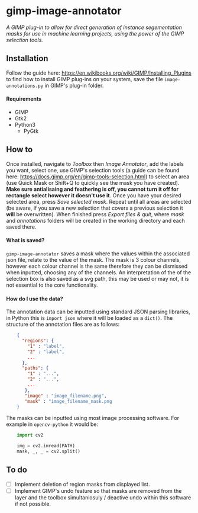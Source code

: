 # gimp-image-annotator
*A GIMP plug-in to allow for direct generation of instance segementation masks for use in machine learning projects, using the power of the GIMP selection tools.*

<h2>Installation</h2>

Follow the guide here: https://en.wikibooks.org/wiki/GIMP/Installing_Plugins to find how to install GIMP plug-ins on your system, save the file `image-annotations.py` in GIMP's plug-in folder.

<h4>Requirements</h4>

* GIMP
* Gtk2
* Python3
   * PyGtk

<h2>How to</h2>

Once installed, navigate to *Toolbox* then *Image Annotator*, add the labels you want, select one, use GIMP's selection tools (a guide can be found here: https://docs.gimp.org/en/gimp-tools-selection.html) to select an area (use Quick Mask or Shift+Q to quickly see the mask you have created). **Make sure antialisaing and feathering is off, you cannot turn it off for rectangle select however it doesn't use it**. Once you have your desired selected area, press *Save selected mask*. Repeat until all areas are selected (be aware, if you save a new selection that covers a previous selection it **will** be overwritten). When finished press *Export files & quit*, where *mask* and *annotations* folders will be created in the working directory and each saved there.

<h4>What is saved?</h4>

`gimp-image-annotator` saves a mask where the values within the associated json file, relate to the value of the mask. The mask is 3 colour channels, however each colour channel is the same therefore they can be dismissed when inputted, choosing any of the channels. An interpretation of the of the selection box is also saved as a svg path, this may be used or may not, it is not essential to the core functionality.

<h4>How do I use the data?</h4>

The annotation data can be inputted using standard JSON parsing libraries, in Python this is `import json` where it will be loaded as a `dict()`. The structure of the annotation files are as follows:

````    JSON
    {
      "regions": {
        "1" : "label",
        "2" : "label",
        ...
      },
      "paths": { 
        "1" : "...",
        "2" : "...",
        ...
       },
       "image" : "image_filename.png",
       "mask" : "image_filename_mask.png
    }
````



The masks can be inputted using most image processing software. For example in `opencv-python` it would be:


````    Python
    import cv2

    img = cv2.imread(PATH)
    mask, _, _ = cv2.split()
````

<h2>To do</h2>

- [ ] Implement deletion of region masks from displayed list.
- [ ] Implement GIMP's undo feature so that masks are removed from the layer and the toolbox simultaniosuly / deactive undo within this software if not possible.
